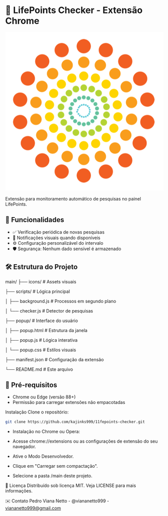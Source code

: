 # 🚀 LifePoints Checker - Extensão Chrome

![Ícone da Extensão](icons/icon128.png)

Extensão para monitoramento automático de pesquisas no painel LifePoints.

## 📌 Funcionalidades
- ✅ Verificação periódica de novas pesquisas
- 🔔 Notificações visuais quando disponíveis
- ⚙️ Configuração personalizável do intervalo
- 🛡️ Segurança: Nenhum dado sensível é armazenado

## 🛠️ Estrutura do Projeto
main/
├── icons/ # Assets visuais

├── scripts/ # Lógica principal

│ ├── background.js # Processos em segundo plano

│ └── checker.js # Detector de pesquisas

├── popup/ # Interface do usuário

│ ├── popup.html # Estrutura da janela

│ ├── popup.js # Lógica interativa

│ └── popup.css # Estilos visuais

├── manifest.json # Configuração da extensão

└── README.md # Este arquivo

## 🚦 Pré-requisitos
- Chrome ou Edge (versão 88+)
- Permissão para carregar extensões não empacotadas

Instalação
Clone o repositório:

```bash
git clone https://github.com/kajinks999/11fepoints-checker.git
```
- Instalação no Chrome ou Opera:

- Acesse chrome://extensions ou as configurações de extensão do seu navegador.

- Ative o Modo Desenvolvedor.

- Clique em "Carregar sem compactação".

- Selecione a pasta /main deste projeto.

📜 Licença
Distribuído sob licença MIT. Veja LICENSE para mais informações.

✉️ Contato
Pedro Viana Netto - @viananetto999 - viananetto999@gmail.com
